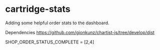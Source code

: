 # cartridge-stats
Adding some helpful order stats to the dashboard.

Dependencies
  https://github.com/gionkunz/chartist-js/tree/develop/dist

SHOP_ORDER_STATUS_COMPLETE = [2,4]
